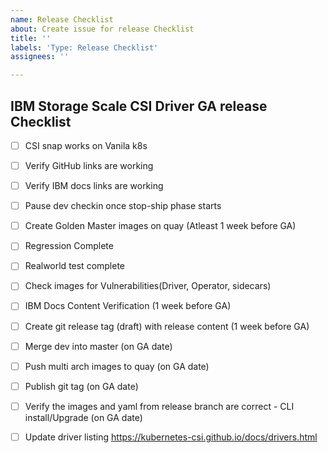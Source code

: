 ```yaml
---
name: Release Checklist
about: Create issue for release Checklist
title: ''
labels: 'Type: Release Checklist'
assignees: ''

---
```



## IBM Storage Scale CSI Driver GA release Checklist
- [ ]  CSI snap works on Vanila k8s
- [ ]  Verify GitHub links are working
- [ ]  Verify IBM docs links are working 
- [ ]  Pause dev checkin once stop-ship phase starts
- [ ]  Create Golden Master images on quay (Atleast 1 week before GA) 
- [ ]  Regression Complete 
- [ ]  Realworld test complete 
- [ ]  Check images for Vulnerabilities(Driver, Operator, sidecars) 
- [ ]  IBM Docs Content Verification (1 week before GA) 
- [ ]  Create git release tag (draft) with release content (1 week before GA)
- [ ]  Merge dev into master (on GA date) 
- [ ]  Push multi arch images to quay (on GA date)
- [ ]  Publish git tag (on GA date) 
- [ ]  Verify the images and yaml from release branch are correct - CLI install/Upgrade (on GA date)
- [ ]  Update driver listing https://kubernetes-csi.github.io/docs/drivers.html

